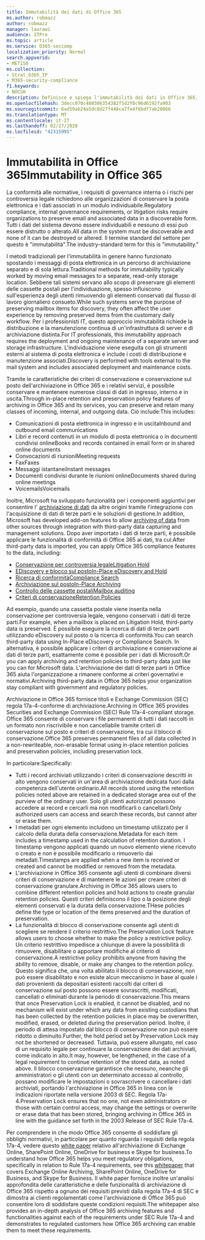 ```yaml
---
title: Immutabilità dei dati di Office 365
ms.author: robmazz
author: robmazz
manager: laurawi
audience: ITPro
ms.topic: article
ms.service: O365-seccomp
localization_priority: Normal
search.appverid:
- MET150
ms.collection:
- Strat_O365_IP
- M365-security-compliance
f1.keywords:
- NOCSH
description: Definisce e spiega l'immutabilità dei dati in Office 365.
ms.openlocfilehash: 3decc070c480306354382f5d2f0c96d6192fa903
ms.sourcegitcommit: 6ad59ab24a5dc8d27f448ca7fe4f6bdf7ab28066
ms.translationtype: MT
ms.contentlocale: it-IT
ms.lasthandoff: 02/27/2020
ms.locfileid: "42315995"
---
```

# <a name="immutability-in-office-365"></a><span data-ttu-id="c77cc-103">Immutabilità in Office 365</span><span class="sxs-lookup"><span data-stu-id="c77cc-103">Immutability in Office 365</span></span>

<span data-ttu-id="c77cc-104">La conformità alle normative, i requisiti di governance interna o i rischi per controversia legale richiedono alle organizzazioni di conservare la posta elettronica e i dati associati in un modulo individuabile.</span><span class="sxs-lookup"><span data-stu-id="c77cc-104">Regulatory compliance, internal governance requirements, or litigation risks require organizations to preserve email and associated data in a discoverable form.</span></span> <span data-ttu-id="c77cc-105">Tutti i dati del sistema devono essere individuabili e nessuno di essi può essere distrutto o alterato.</span><span class="sxs-lookup"><span data-stu-id="c77cc-105">All data in the system must be discoverable and none of it can be destroyed or altered.</span></span> <span data-ttu-id="c77cc-106">Il termine standard del settore per questo è "immutabilità".</span><span class="sxs-lookup"><span data-stu-id="c77cc-106">The industry-standard term for this is "immutability."</span></span>

<span data-ttu-id="c77cc-107">I metodi tradizionali per l'immutabilità in genere hanno funzionato spostando i messaggi di posta elettronica in un percorso di archiviazione separato e di sola lettura.</span><span class="sxs-lookup"><span data-stu-id="c77cc-107">Traditional methods for immutability typically worked by moving email messages to a separate, read-only storage location.</span></span> <span data-ttu-id="c77cc-108">Sebbene tali sistemi servano allo scopo di preservare gli elementi delle cassette postali per l'individuazione, spesso influiscono sull'esperienza degli utenti rimuovendo gli elementi conservati dal flusso di lavoro giornaliero consueto.</span><span class="sxs-lookup"><span data-stu-id="c77cc-108">While such systems serve the purpose of preserving mailbox items for discovery, they often affect the user experience by removing preserved items from the customary daily workflow.</span></span> <span data-ttu-id="c77cc-109">Per i professionisti IT, questo approccio immutabilità richiede la distribuzione e la manutenzione continua di un'infrastruttura di server e di archiviazione distinta.</span><span class="sxs-lookup"><span data-stu-id="c77cc-109">For IT professionals, this immutability approach requires the deployment and ongoing maintenance of a separate server and storage infrastructure.</span></span> <span data-ttu-id="c77cc-110">L'individuazione viene eseguita con gli strumenti esterni al sistema di posta elettronica e include i costi di distribuzione e manutenzione associati.</span><span class="sxs-lookup"><span data-stu-id="c77cc-110">Discovery is performed with tools external to the mail system and includes associated deployment and maintenance costs.</span></span>

<span data-ttu-id="c77cc-111">Tramite le caratteristiche dei criteri di conservazione e conservazione sul posto dell'archiviazione in Office 365 e i relativi servizi, è possibile conservare e mantenere numerose classi di dati in ingresso, interno e in uscita.</span><span class="sxs-lookup"><span data-stu-id="c77cc-111">Through in-place retention and preservation policy features of archiving in Office 365 and its services, you can preserve and retain many classes of incoming, internal, and outgoing data.</span></span> <span data-ttu-id="c77cc-112">Ciò include:</span><span class="sxs-lookup"><span data-stu-id="c77cc-112">This includes:</span></span>

- <span data-ttu-id="c77cc-113">Comunicazioni di posta elettronica in ingresso e in uscita</span><span class="sxs-lookup"><span data-stu-id="c77cc-113">Inbound and outbound email communications</span></span>
- <span data-ttu-id="c77cc-114">Libri e record contenuti in un modulo di posta elettronica o in documenti condivisi online</span><span class="sxs-lookup"><span data-stu-id="c77cc-114">Books and records contained in email form or in shared online documents</span></span>
- <span data-ttu-id="c77cc-115">Convocazioni di riunioni</span><span class="sxs-lookup"><span data-stu-id="c77cc-115">Meeting requests</span></span>
- <span data-ttu-id="c77cc-116">Fax</span><span class="sxs-lookup"><span data-stu-id="c77cc-116">Faxes</span></span>
- <span data-ttu-id="c77cc-117">Messaggi istantanei</span><span class="sxs-lookup"><span data-stu-id="c77cc-117">Instant messages</span></span>
- <span data-ttu-id="c77cc-118">Documenti condivisi durante le riunioni online</span><span class="sxs-lookup"><span data-stu-id="c77cc-118">Documents shared during online meetings</span></span>
- <span data-ttu-id="c77cc-119">Voicemails</span><span class="sxs-lookup"><span data-stu-id="c77cc-119">Voicemails</span></span>

<span data-ttu-id="c77cc-120">Inoltre, Microsoft ha sviluppato funzionalità per i componenti aggiuntivi per consentire l' [archiviazione di dati](https://support.office.com/article/Archiving-third-party-data-in-Office-365-0ce338d5-3666-4a18-86ab-c6910ff408cc) da altre origini tramite l'integrazione con l'acquisizione di dati di terze parti e le soluzioni di gestione.</span><span class="sxs-lookup"><span data-stu-id="c77cc-120">In addition, Microsoft has developed add-on features to allow [archiving of data](https://support.office.com/article/Archiving-third-party-data-in-Office-365-0ce338d5-3666-4a18-86ab-c6910ff408cc) from other sources through integration with third-party data capturing and management solutions.</span></span> <span data-ttu-id="c77cc-121">Dopo aver importato i dati di terze parti, è possibile applicare le funzionalità di conformità di Office 365 ai dati, tra cui:</span><span class="sxs-lookup"><span data-stu-id="c77cc-121">After third-party data is imported, you can apply Office 365 compliance features to the data, including:</span></span>

- [<span data-ttu-id="c77cc-122">Conservazione per controversia legale</span><span class="sxs-lookup"><span data-stu-id="c77cc-122">Litigation Hold</span></span>](https://docs.microsoft.com/microsoft-365/compliance/create-a-litigation-hold)
- [<span data-ttu-id="c77cc-123">EDiscovery e blocco sul posto</span><span class="sxs-lookup"><span data-stu-id="c77cc-123">In-Place eDiscovery and Hold</span></span>](https://docs.microsoft.com/microsoft-365/compliance/manage-legal-investigations)
- [<span data-ttu-id="c77cc-124">Ricerca di conformità</span><span class="sxs-lookup"><span data-stu-id="c77cc-124">Compliance Search</span></span>](https://docs.microsoft.com/microsoft-365/compliance/search-for-content)
- [<span data-ttu-id="c77cc-125">Archiviazione sul posto</span><span class="sxs-lookup"><span data-stu-id="c77cc-125">In-Place Archiving</span></span>](https://docs.microsoft.com/microsoft-365/compliance/enable-archive-mailboxes)
- [<span data-ttu-id="c77cc-126">Controllo delle cassette postali</span><span class="sxs-lookup"><span data-stu-id="c77cc-126">Mailbox auditing</span></span>](https://docs.microsoft.com/microsoft-365/compliance/enable-mailbox-auditing)
- [<span data-ttu-id="c77cc-127">Criteri di conservazione</span><span class="sxs-lookup"><span data-stu-id="c77cc-127">Retention Policies</span></span>](https://docs.microsoft.com/microsoft-365/compliance/retention-policies)

<span data-ttu-id="c77cc-128">Ad esempio, quando una cassetta postale viene inserita nella conservazione per controversia legale, vengono conservati i dati di terze parti.</span><span class="sxs-lookup"><span data-stu-id="c77cc-128">For example, when a mailbox is placed on Litigation Hold, third-party data is preserved.</span></span> <span data-ttu-id="c77cc-129">È possibile eseguire la ricerca di dati di terze parti utilizzando eDiscovery sul posto o la ricerca di conformità.</span><span class="sxs-lookup"><span data-stu-id="c77cc-129">You can search third-party data using In-Place eDiscovery or Compliance Search.</span></span> <span data-ttu-id="c77cc-130">In alternativa, è possibile applicare i criteri di archiviazione e conservazione ai dati di terze parti, esattamente come è possibile per i dati di Microsoft.</span><span class="sxs-lookup"><span data-stu-id="c77cc-130">Or you can apply archiving and retention policies to third-party data just like you can for Microsoft data.</span></span> <span data-ttu-id="c77cc-131">L'archiviazione dei dati di terze parti in Office 365 aiuta l'organizzazione a rimanere conforme ai criteri governativi e normativi.</span><span class="sxs-lookup"><span data-stu-id="c77cc-131">Archiving third-party data in Office 365 helps your organization stay compliant with government and regulatory policies.</span></span>

<span data-ttu-id="c77cc-132">Archiviazione in Office 365 fornisce titoli e Exchange Commission (SEC) regola 17a-4-conforme di archiviazione.</span><span class="sxs-lookup"><span data-stu-id="c77cc-132">Archiving in Office 365 provides Securities and Exchange Commission (SEC) Rule 17a-4-compliant storage.</span></span> <span data-ttu-id="c77cc-133">Office 365 consente di conservare i file permanenti di tutti i dati raccolti in un formato non riscrivibile e non cancellabile tramite criteri di conservazione sul posto e criteri di conservazione, tra cui il blocco di conservazione.</span><span class="sxs-lookup"><span data-stu-id="c77cc-133">Office 365 preserves permanent files of all data collected in a non-rewriteable, non-erasable format using in-place retention policies and preservation policies, including preservation lock.</span></span>

<span data-ttu-id="c77cc-134">In particolare:</span><span class="sxs-lookup"><span data-stu-id="c77cc-134">Specifically:</span></span>

- <span data-ttu-id="c77cc-135">Tutti i record archiviati utilizzando i criteri di conservazione descritti in alto vengono conservati in un'area di archiviazione dedicata fuori dalla competenza dell'utente ordinario.</span><span class="sxs-lookup"><span data-stu-id="c77cc-135">All records stored using the retention policies noted above are retained in a dedicated storage area out of the purview of the ordinary user.</span></span> <span data-ttu-id="c77cc-136">Solo gli utenti autorizzati possono accedere ai record e cercarli ma non modificarli o cancellarli.</span><span class="sxs-lookup"><span data-stu-id="c77cc-136">Only authorized users can access and search these records, but cannot alter or erase them.</span></span>
- <span data-ttu-id="c77cc-137">I metadati per ogni elemento includono un timestamp utilizzato per il calcolo della durata della conservazione.</span><span class="sxs-lookup"><span data-stu-id="c77cc-137">Metadata for each item includes a timestamp used in the calculation of retention duration.</span></span> <span data-ttu-id="c77cc-138">I timestamp vengono applicati quando un nuovo elemento viene ricevuto o creato e non è possibile modificarlo o rimuoverlo dai metadati.</span><span class="sxs-lookup"><span data-stu-id="c77cc-138">Timestamps are applied when a new item is received or created and cannot be modified or removed from the metadata.</span></span>
- <span data-ttu-id="c77cc-139">L'archiviazione in Office 365 consente agli utenti di combinare diversi criteri di conservazione e di mantenere le azioni per creare criteri di conservazione granulare.</span><span class="sxs-lookup"><span data-stu-id="c77cc-139">Archiving in Office 365 allows users to combine different retention policies and hold actions to create granular retention policies.</span></span> <span data-ttu-id="c77cc-140">Questi criteri definiscono il tipo o la posizione degli elementi conservati e la durata della conservazione.</span><span class="sxs-lookup"><span data-stu-id="c77cc-140">THese policies define the type or location of the items preserved and the duration of preservation.</span></span>
- <span data-ttu-id="c77cc-141">La funzionalità di blocco di conservazione consente agli utenti di scegliere se rendere il criterio restrittivo.</span><span class="sxs-lookup"><span data-stu-id="c77cc-141">The Preservation Lock feature allows users to choose whether to make the policy a restrictive policy.</span></span> <span data-ttu-id="c77cc-142">Un criterio restrittivo impedisce a chiunque di avere la possibilità di rimuovere, disabilitare o apportare modifiche al criterio di conservazione.</span><span class="sxs-lookup"><span data-stu-id="c77cc-142">A restrictive policy prohibits anyone from having the ability to remove, disable, or make any changes to the retention policy.</span></span> <span data-ttu-id="c77cc-143">Questo significa che, una volta abilitato il blocco di conservazione, non può essere disabilitato e non esiste alcun meccanismo in base al quale i dati provenienti da depositari esistenti raccolti dai criteri di conservazione sul posto possono essere sovrascritti, modificati, cancellati o eliminati durante la periodo di conservazione.</span><span class="sxs-lookup"><span data-stu-id="c77cc-143">This means that once Preservation Lock is enabled, it cannot be disabled, and no mechanism will exist under which any data from existing custodians that has been collected by the retention policies in place may be overwritten, modified, erased, or deleted during the preservation period.</span></span> <span data-ttu-id="c77cc-144">Inoltre, il periodo di attesa impostato dal blocco di conservazione non può essere ridotto o diminuito.</span><span class="sxs-lookup"><span data-stu-id="c77cc-144">Further, the hold period set by Preservation Lock may not be shortened or decreased.</span></span> <span data-ttu-id="c77cc-145">Tuttavia, può essere allungato, nel caso di un requisito legale per continuare la conservazione dei dati archiviati, come indicato in alto.</span><span class="sxs-lookup"><span data-stu-id="c77cc-145">It may, however, be lengthened, in the case of a legal requirement to continue retention of the stored data, as noted above.</span></span> <span data-ttu-id="c77cc-146">Il blocco conservazione garantisce che nessuno, neanche gli amministratori o gli utenti con un determinato accesso al controllo, possano modificare le impostazioni o sovrascrivere o cancellare i dati archiviati, portando l'archiviazione in Office 365 in linea con le indicazioni riportate nella versione 2003 di SEC. Regola 17a-4.</span><span class="sxs-lookup"><span data-stu-id="c77cc-146">Preservation Lock ensures that no one, not even administrators or those with certain control access, may change the settings or overwrite or erase data that has been stored, bringing archiving in Office 365 in line with the guidance set forth in the 2003 Release of SEC Rule 17a-4.</span></span>

<span data-ttu-id="c77cc-147">Per comprendere in che modo Office 365 consente di soddisfare gli obblighi normativi, in particolare per quanto riguarda i requisiti della regola 17a-4, vedere questo [white paper](https://go.microsoft.com/fwlink/?linkid=830440) relativo all'archiviazione di Exchange Online, SharePoint Online, OneDrive for business e Skype for business.</span><span class="sxs-lookup"><span data-stu-id="c77cc-147">To understand how Office 365 helps you meet regulatory obligations, specifically in relation to Rule 17a-4 requirements, see this [whitepaper](https://go.microsoft.com/fwlink/?linkid=830440) that covers Exchange Online Archiving, SharePoint Online, OneDrive for Business, and Skype for Business.</span></span> <span data-ttu-id="c77cc-148">Il white paper fornisce inoltre un'analisi approfondita delle caratteristiche e delle funzionalità di archiviazione di Office 365 rispetto a ognuno dei requisiti previsti dalla regola 17a-4 di SEC e dimostra ai clienti regolamentati come l'archiviazione di Office 365 può consentire loro di soddisfare queste condizioni requisiti.</span><span class="sxs-lookup"><span data-stu-id="c77cc-148">The whitepaper also provides an in-depth analysis of Office 365 archiving features and functionalities against each of the requirements under SEC Rule 17a-4 and demonstrates to regulated customers how Office 365 archiving can enable them to meet these requirements.</span></span>
